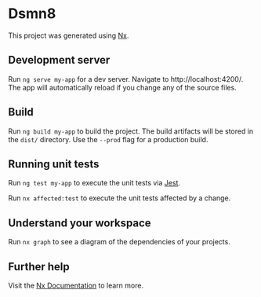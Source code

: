 

# Dsmn8

This project was generated using [Nx](https://nx.dev).

## Development server

Run `ng serve my-app` for a dev server. Navigate to http://localhost:4200/. The app will automatically reload if you change any of the source files.

## Build

Run `ng build my-app` to build the project. The build artifacts will be stored in the `dist/` directory. Use the `--prod` flag for a production build.

## Running unit tests

Run `ng test my-app` to execute the unit tests via [Jest](https://jestjs.io).

Run `nx affected:test` to execute the unit tests affected by a change.

## Understand your workspace

Run `nx graph` to see a diagram of the dependencies of your projects.

## Further help

Visit the [Nx Documentation](https://nx.dev/angular) to learn more.

